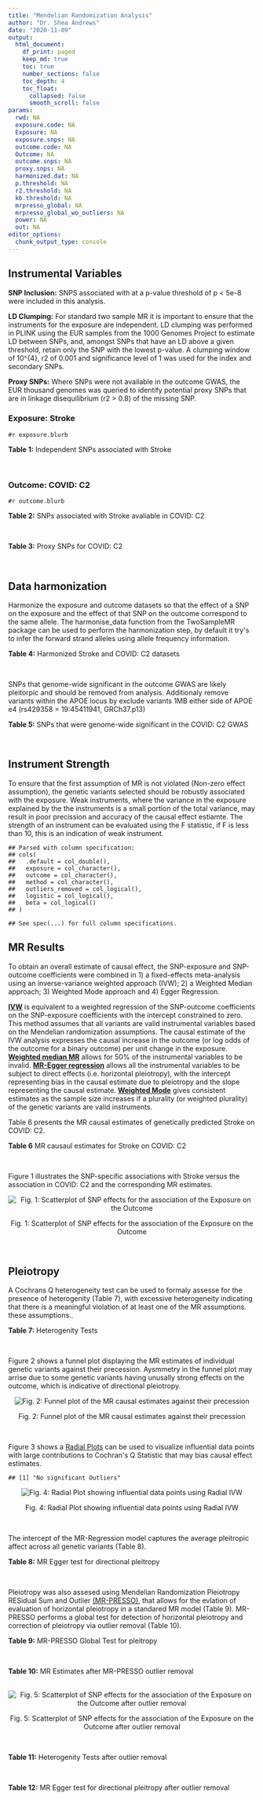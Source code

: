 ```yaml
---
title: "Mendelian Randomization Analysis"
author: "Dr. Shea Andrews"
date: "2020-11-09"
output:
  html_document:
    df_print: paged
    keep_md: true
    toc: true
    number_sections: false
    toc_depth: 4
    toc_float:
      collapsed: false
      smooth_scroll: false
params:
  rwd: NA
  exposure.code: NA
  Exposure: NA
  exposure.snps: NA
  outcome.code: NA
  Outcome: NA
  outcome.snps: NA
  proxy.snps: NA
  harmonized.dat: NA
  p.threshold: NA
  r2.threshold: NA
  kb.threshold: NA
  mrpresso_global: NA
  mrpresso_global_wo_outliers: NA
  power: NA
  out: NA
editor_options:
  chunk_output_type: console
---
```







## Instrumental Variables
**SNP Inclusion:** SNPS associated with at a p-value threshold of p < 5e-8 were included in this analysis.
<br>

**LD Clumping:** For standard two sample MR it is important to ensure that the instruments for the exposure are independent. LD clumping was performed in PLINK using the EUR samples from the 1000 Genomes Project to estimate LD between SNPs, and, amongst SNPs that have an LD above a given threshold, retain only the SNP with the lowest p-value. A clumping window of 10^{4}, r2 of 0.001 and significance level of 1 was used for the index and secondary SNPs.
<br>

**Proxy SNPs:** Where SNPs were not available in the outcome GWAS, the EUR thousand genomes was queried to identify potential proxy SNPs that are in linkage disequilibrium (r2 > 0.8) of the missing SNP.
<br>

### Exposure: Stroke
`#r exposure.blurb`
<br>

**Table 1:** Independent SNPs associated with Stroke
<div data-pagedtable="false">
  <script data-pagedtable-source type="application/json">
{"columns":[{"label":["SNP"],"name":[1],"type":["chr"],"align":["left"]},{"label":["CHROM"],"name":[2],"type":["dbl"],"align":["right"]},{"label":["POS"],"name":[3],"type":["dbl"],"align":["right"]},{"label":["REF"],"name":[4],"type":["chr"],"align":["left"]},{"label":["ALT"],"name":[5],"type":["chr"],"align":["left"]},{"label":["AF"],"name":[6],"type":["dbl"],"align":["right"]},{"label":["BETA"],"name":[7],"type":["dbl"],"align":["right"]},{"label":["SE"],"name":[8],"type":["dbl"],"align":["right"]},{"label":["Z"],"name":[9],"type":["dbl"],"align":["right"]},{"label":["P"],"name":[10],"type":["dbl"],"align":["right"]},{"label":["N"],"name":[11],"type":["dbl"],"align":["right"]},{"label":["TRAIT"],"name":[12],"type":["chr"],"align":["left"]}],"data":[{"1":"rs11587860","2":"1","3":"156156951","4":"G","5":"C","6":"0.3545","7":"-0.0689","8":"0.0098","9":"-7.030612","10":"2.542e-12","11":"446696","12":"Stroke"},{"1":"rs2634074","2":"4","3":"111677041","4":"T","5":"A","6":"0.7885","7":"-0.0840","8":"0.0112","9":"-7.500000","10":"6.558e-14","11":"446696","12":"Stroke"},{"1":"rs11242678","2":"6","3":"1337180","4":"C","5":"T","6":"0.2551","7":"0.0643","8":"0.0105","9":"6.123810","10":"8.708e-10","11":"446696","12":"Stroke"},{"1":"rs2107595","2":"7","3":"19049388","4":"G","5":"A","6":"0.1671","7":"0.0803","8":"0.0121","9":"6.636364","10":"3.586e-11","11":"446696","12":"Stroke"},{"1":"rs1537375","2":"9","3":"22116071","4":"T","5":"C","6":"0.5021","7":"0.0519","8":"0.0091","9":"5.703300","10":"1.241e-08","11":"446696","12":"Stroke"},{"1":"rs475937","2":"11","3":"102687700","4":"A","5":"C","6":"0.8682","7":"-0.0757","8":"0.0137","9":"-5.525550","10":"2.916e-08","11":"446696","12":"Stroke"},{"1":"rs10774624","2":"12","3":"111833788","4":"G","5":"A","6":"0.5285","7":"-0.0654","8":"0.0094","9":"-6.957447","10":"4.042e-12","11":"446696","12":"Stroke"},{"1":"rs4942561","2":"13","3":"47209347","4":"G","5":"T","6":"0.7581","7":"0.0640","8":"0.0107","9":"5.981308","10":"2.048e-09","11":"446696","12":"Stroke"}],"options":{"columns":{"min":{},"max":[10]},"rows":{"min":[10],"max":[10]},"pages":{}}}
  </script>
</div>
<br>

### Outcome: COVID: C2
`#r outcome.blurb`
<br>

**Table 2:** SNPs associated with Stroke avaliable in COVID: C2
<div data-pagedtable="false">
  <script data-pagedtable-source type="application/json">
{"columns":[{"label":["SNP"],"name":[1],"type":["chr"],"align":["left"]},{"label":["CHROM"],"name":[2],"type":["dbl"],"align":["right"]},{"label":["POS"],"name":[3],"type":["dbl"],"align":["right"]},{"label":["REF"],"name":[4],"type":["chr"],"align":["left"]},{"label":["ALT"],"name":[5],"type":["chr"],"align":["left"]},{"label":["AF"],"name":[6],"type":["dbl"],"align":["right"]},{"label":["BETA"],"name":[7],"type":["dbl"],"align":["right"]},{"label":["SE"],"name":[8],"type":["dbl"],"align":["right"]},{"label":["Z"],"name":[9],"type":["dbl"],"align":["right"]},{"label":["P"],"name":[10],"type":["dbl"],"align":["right"]},{"label":["N"],"name":[11],"type":["dbl"],"align":["right"]},{"label":["TRAIT"],"name":[12],"type":["chr"],"align":["left"]}],"data":[{"1":"rs11587860","2":"1","3":"156156951","4":"G","5":"C","6":"0.3657","7":"-0.00719020","8":"0.013980","9":"-0.51432046","10":"0.60700","11":"1372415","12":"covid_vs._population"},{"1":"rs2634074","2":"4","3":"111677041","4":"T","5":"A","6":"0.7699","7":"-0.00034352","8":"0.015242","9":"-0.02253772","10":"0.98200","11":"1378034","12":"covid_vs._population"},{"1":"rs11242678","2":"6","3":"1337180","4":"C","5":"T","6":"0.2701","7":"0.01279300","8":"0.014924","9":"0.85720986","10":"0.39130","11":"1373366","12":"covid_vs._population"},{"1":"rs2107595","2":"7","3":"19049388","4":"G","5":"A","6":"0.1790","7":"0.01887600","8":"0.018020","9":"1.04750277","10":"0.29490","11":"1368914","12":"covid_vs._population"},{"1":"rs1537375","2":"9","3":"22116071","4":"T","5":"C","6":"0.4849","7":"-0.01516100","8":"0.012719","9":"-1.19199623","10":"0.23320","11":"1388090","12":"covid_vs._population"},{"1":"rs475937","2":"11","3":"102687700","4":"A","5":"C","6":"0.8516","7":"-0.00806010","8":"0.020755","9":"-0.38834498","10":"0.69780","11":"1378334","12":"covid_vs._population"},{"1":"rs10774624","2":"12","3":"111833788","4":"G","5":"A","6":"0.5658","7":"0.03002300","8":"0.016476","9":"1.82222627","10":"0.06843","11":"1087152","12":"covid_vs._population"},{"1":"rs4942561","2":"13","3":"47209347","4":"G","5":"T","6":"0.7502","7":"-0.00082407","8":"0.015005","9":"-0.05491969","10":"0.95620","11":"1388090","12":"covid_vs._population"}],"options":{"columns":{"min":{},"max":[10]},"rows":{"min":[10],"max":[10]},"pages":{}}}
  </script>
</div>
<br>

**Table 3:** Proxy SNPs for COVID: C2
<div data-pagedtable="false">
  <script data-pagedtable-source type="application/json">
{"columns":[{"label":["proxy.outcome"],"name":[1],"type":["lgl"],"align":["right"]},{"label":["target_snp"],"name":[2],"type":["lgl"],"align":["right"]},{"label":["proxy_snp"],"name":[3],"type":["lgl"],"align":["right"]},{"label":["ld.r2"],"name":[4],"type":["lgl"],"align":["right"]},{"label":["Dprime"],"name":[5],"type":["lgl"],"align":["right"]},{"label":["ref.proxy"],"name":[6],"type":["lgl"],"align":["right"]},{"label":["alt.proxy"],"name":[7],"type":["lgl"],"align":["right"]},{"label":["CHROM"],"name":[8],"type":["lgl"],"align":["right"]},{"label":["POS"],"name":[9],"type":["lgl"],"align":["right"]},{"label":["ALT.proxy"],"name":[10],"type":["lgl"],"align":["right"]},{"label":["REF.proxy"],"name":[11],"type":["lgl"],"align":["right"]},{"label":["AF"],"name":[12],"type":["lgl"],"align":["right"]},{"label":["BETA"],"name":[13],"type":["lgl"],"align":["right"]},{"label":["SE"],"name":[14],"type":["lgl"],"align":["right"]},{"label":["P"],"name":[15],"type":["lgl"],"align":["right"]},{"label":["N"],"name":[16],"type":["lgl"],"align":["right"]},{"label":["ref"],"name":[17],"type":["lgl"],"align":["right"]},{"label":["alt"],"name":[18],"type":["lgl"],"align":["right"]},{"label":["ALT"],"name":[19],"type":["lgl"],"align":["right"]},{"label":["REF"],"name":[20],"type":["lgl"],"align":["right"]},{"label":["PHASE"],"name":[21],"type":["lgl"],"align":["right"]}],"data":[{"1":"NA","2":"NA","3":"NA","4":"NA","5":"NA","6":"NA","7":"NA","8":"NA","9":"NA","10":"NA","11":"NA","12":"NA","13":"NA","14":"NA","15":"NA","16":"NA","17":"NA","18":"NA","19":"NA","20":"NA","21":"NA"}],"options":{"columns":{"min":{},"max":[10]},"rows":{"min":[10],"max":[10]},"pages":{}}}
  </script>
</div>
<br>

## Data harmonization
Harmonize the exposure and outcome datasets so that the effect of a SNP on the exposure and the effect of that SNP on the outcome correspond to the same allele. The harmonise_data function from the TwoSampleMR package can be used to perform the harmonization step, by default it try's to infer the forward strand alleles using allele frequency information.
<br>

**Table 4:** Harmonized Stroke and COVID: C2 datasets
<div data-pagedtable="false">
  <script data-pagedtable-source type="application/json">
{"columns":[{"label":["SNP"],"name":[1],"type":["chr"],"align":["left"]},{"label":["effect_allele.exposure"],"name":[2],"type":["chr"],"align":["left"]},{"label":["other_allele.exposure"],"name":[3],"type":["chr"],"align":["left"]},{"label":["effect_allele.outcome"],"name":[4],"type":["chr"],"align":["left"]},{"label":["other_allele.outcome"],"name":[5],"type":["chr"],"align":["left"]},{"label":["beta.exposure"],"name":[6],"type":["dbl"],"align":["right"]},{"label":["beta.outcome"],"name":[7],"type":["dbl"],"align":["right"]},{"label":["eaf.exposure"],"name":[8],"type":["dbl"],"align":["right"]},{"label":["eaf.outcome"],"name":[9],"type":["dbl"],"align":["right"]},{"label":["remove"],"name":[10],"type":["lgl"],"align":["right"]},{"label":["palindromic"],"name":[11],"type":["lgl"],"align":["right"]},{"label":["ambiguous"],"name":[12],"type":["lgl"],"align":["right"]},{"label":["id.outcome"],"name":[13],"type":["chr"],"align":["left"]},{"label":["chr.outcome"],"name":[14],"type":["dbl"],"align":["right"]},{"label":["pos.outcome"],"name":[15],"type":["dbl"],"align":["right"]},{"label":["se.outcome"],"name":[16],"type":["dbl"],"align":["right"]},{"label":["z.outcome"],"name":[17],"type":["dbl"],"align":["right"]},{"label":["pval.outcome"],"name":[18],"type":["dbl"],"align":["right"]},{"label":["samplesize.outcome"],"name":[19],"type":["dbl"],"align":["right"]},{"label":["outcome"],"name":[20],"type":["chr"],"align":["left"]},{"label":["mr_keep.outcome"],"name":[21],"type":["lgl"],"align":["right"]},{"label":["pval_origin.outcome"],"name":[22],"type":["chr"],"align":["left"]},{"label":["chr.exposure"],"name":[23],"type":["dbl"],"align":["right"]},{"label":["pos.exposure"],"name":[24],"type":["dbl"],"align":["right"]},{"label":["se.exposure"],"name":[25],"type":["dbl"],"align":["right"]},{"label":["z.exposure"],"name":[26],"type":["dbl"],"align":["right"]},{"label":["pval.exposure"],"name":[27],"type":["dbl"],"align":["right"]},{"label":["samplesize.exposure"],"name":[28],"type":["dbl"],"align":["right"]},{"label":["exposure"],"name":[29],"type":["chr"],"align":["left"]},{"label":["mr_keep.exposure"],"name":[30],"type":["lgl"],"align":["right"]},{"label":["pval_origin.exposure"],"name":[31],"type":["chr"],"align":["left"]},{"label":["id.exposure"],"name":[32],"type":["chr"],"align":["left"]},{"label":["action"],"name":[33],"type":["dbl"],"align":["right"]},{"label":["mr_keep"],"name":[34],"type":["lgl"],"align":["right"]},{"label":["pt"],"name":[35],"type":["dbl"],"align":["right"]},{"label":["pleitropy_keep"],"name":[36],"type":["lgl"],"align":["right"]},{"label":["mrpresso_RSSobs"],"name":[37],"type":["lgl"],"align":["right"]},{"label":["mrpresso_pval"],"name":[38],"type":["lgl"],"align":["right"]},{"label":["mrpresso_keep"],"name":[39],"type":["lgl"],"align":["right"]}],"data":[{"1":"rs10774624","2":"A","3":"G","4":"A","5":"G","6":"-0.0654","7":"0.03002300","8":"0.5285","9":"0.5658","10":"FALSE","11":"FALSE","12":"FALSE","13":"CeAmKY","14":"12","15":"111833788","16":"0.016476","17":"1.82222627","18":"0.06843","19":"1087152","20":"covidhgi2020anaC2v4","21":"TRUE","22":"reported","23":"12","24":"111833788","25":"0.0094","26":"-6.957447","27":"4.042e-12","28":"446696","29":"Malik2018as","30":"TRUE","31":"reported","32":"PwI1Oa","33":"2","34":"TRUE","35":"5e-08","36":"TRUE","37":"NA","38":"NA","39":"TRUE"},{"1":"rs11242678","2":"T","3":"C","4":"T","5":"C","6":"0.0643","7":"0.01279300","8":"0.2551","9":"0.2701","10":"FALSE","11":"FALSE","12":"FALSE","13":"CeAmKY","14":"6","15":"1337180","16":"0.014924","17":"0.85720986","18":"0.39130","19":"1373366","20":"covidhgi2020anaC2v4","21":"TRUE","22":"reported","23":"6","24":"1337180","25":"0.0105","26":"6.123810","27":"8.708e-10","28":"446696","29":"Malik2018as","30":"TRUE","31":"reported","32":"PwI1Oa","33":"2","34":"TRUE","35":"5e-08","36":"TRUE","37":"NA","38":"NA","39":"TRUE"},{"1":"rs11587860","2":"C","3":"G","4":"C","5":"G","6":"-0.0689","7":"-0.00719020","8":"0.3545","9":"0.3657","10":"FALSE","11":"TRUE","12":"FALSE","13":"CeAmKY","14":"1","15":"156156951","16":"0.013980","17":"-0.51432046","18":"0.60700","19":"1372415","20":"covidhgi2020anaC2v4","21":"TRUE","22":"reported","23":"1","24":"156156951","25":"0.0098","26":"-7.030612","27":"2.542e-12","28":"446696","29":"Malik2018as","30":"TRUE","31":"reported","32":"PwI1Oa","33":"2","34":"TRUE","35":"5e-08","36":"TRUE","37":"NA","38":"NA","39":"TRUE"},{"1":"rs1537375","2":"C","3":"T","4":"C","5":"T","6":"0.0519","7":"-0.01516100","8":"0.5021","9":"0.4849","10":"FALSE","11":"FALSE","12":"FALSE","13":"CeAmKY","14":"9","15":"22116071","16":"0.012719","17":"-1.19199623","18":"0.23320","19":"1388090","20":"covidhgi2020anaC2v4","21":"TRUE","22":"reported","23":"9","24":"22116071","25":"0.0091","26":"5.703300","27":"1.241e-08","28":"446696","29":"Malik2018as","30":"TRUE","31":"reported","32":"PwI1Oa","33":"2","34":"TRUE","35":"5e-08","36":"TRUE","37":"NA","38":"NA","39":"TRUE"},{"1":"rs2107595","2":"A","3":"G","4":"A","5":"G","6":"0.0803","7":"0.01887600","8":"0.1671","9":"0.1790","10":"FALSE","11":"FALSE","12":"FALSE","13":"CeAmKY","14":"7","15":"19049388","16":"0.018020","17":"1.04750277","18":"0.29490","19":"1368914","20":"covidhgi2020anaC2v4","21":"TRUE","22":"reported","23":"7","24":"19049388","25":"0.0121","26":"6.636364","27":"3.586e-11","28":"446696","29":"Malik2018as","30":"TRUE","31":"reported","32":"PwI1Oa","33":"2","34":"TRUE","35":"5e-08","36":"TRUE","37":"NA","38":"NA","39":"TRUE"},{"1":"rs2634074","2":"A","3":"T","4":"A","5":"T","6":"-0.0840","7":"-0.00034352","8":"0.7885","9":"0.7699","10":"FALSE","11":"TRUE","12":"FALSE","13":"CeAmKY","14":"4","15":"111677041","16":"0.015242","17":"-0.02253772","18":"0.98200","19":"1378034","20":"covidhgi2020anaC2v4","21":"TRUE","22":"reported","23":"4","24":"111677041","25":"0.0112","26":"-7.500000","27":"6.558e-14","28":"446696","29":"Malik2018as","30":"TRUE","31":"reported","32":"PwI1Oa","33":"2","34":"TRUE","35":"5e-08","36":"TRUE","37":"NA","38":"NA","39":"TRUE"},{"1":"rs475937","2":"C","3":"A","4":"C","5":"A","6":"-0.0757","7":"-0.00806010","8":"0.8682","9":"0.8516","10":"FALSE","11":"FALSE","12":"FALSE","13":"CeAmKY","14":"11","15":"102687700","16":"0.020755","17":"-0.38834498","18":"0.69780","19":"1378334","20":"covidhgi2020anaC2v4","21":"TRUE","22":"reported","23":"11","24":"102687700","25":"0.0137","26":"-5.525550","27":"2.916e-08","28":"446696","29":"Malik2018as","30":"TRUE","31":"reported","32":"PwI1Oa","33":"2","34":"TRUE","35":"5e-08","36":"TRUE","37":"NA","38":"NA","39":"TRUE"},{"1":"rs4942561","2":"T","3":"G","4":"T","5":"G","6":"0.0640","7":"-0.00082407","8":"0.7581","9":"0.7502","10":"FALSE","11":"FALSE","12":"FALSE","13":"CeAmKY","14":"13","15":"47209347","16":"0.015005","17":"-0.05491969","18":"0.95620","19":"1388090","20":"covidhgi2020anaC2v4","21":"TRUE","22":"reported","23":"13","24":"47209347","25":"0.0107","26":"5.981308","27":"2.048e-09","28":"446696","29":"Malik2018as","30":"TRUE","31":"reported","32":"PwI1Oa","33":"2","34":"TRUE","35":"5e-08","36":"TRUE","37":"NA","38":"NA","39":"TRUE"}],"options":{"columns":{"min":{},"max":[10]},"rows":{"min":[10],"max":[10]},"pages":{}}}
  </script>
</div>
<br>

SNPs that genome-wide significant in the outcome GWAS are likely pleitorpic and should be removed from analysis. Additionaly remove variants within the APOE locus by exclude variants 1MB either side of APOE e4 (rs429358 = 19:45411941, GRCh37.p13)
<br>


**Table 5:** SNPs that were genome-wide significant in the COVID: C2 GWAS
<div data-pagedtable="false">
  <script data-pagedtable-source type="application/json">
{"columns":[{"label":["SNP"],"name":[1],"type":["chr"],"align":["left"]},{"label":["chr.outcome"],"name":[2],"type":["dbl"],"align":["right"]},{"label":["pos.outcome"],"name":[3],"type":["dbl"],"align":["right"]},{"label":["pval.exposure"],"name":[4],"type":["dbl"],"align":["right"]},{"label":["pval.outcome"],"name":[5],"type":["dbl"],"align":["right"]}],"data":[],"options":{"columns":{"min":{},"max":[10]},"rows":{"min":[10],"max":[10]},"pages":{}}}
  </script>
</div>
<br>


## Instrument Strength
To ensure that the first assumption of MR is not violated (Non-zero effect assumption), the genetic variants selected should be robustly associated with the exposure. Weak instruments, where the variance in the exposure explained by the the instruments is a small portion of the total variance, may result in poor precission and accuracy of the causal effect estiamte. The strength of an instrument can be evaluated using the F statistic, if F is less than 10, this is an indication of weak instrument.


```
## Parsed with column specification:
## cols(
##   .default = col_double(),
##   exposure = col_character(),
##   outcome = col_character(),
##   method = col_character(),
##   outliers_removed = col_logical(),
##   logistic = col_logical(),
##   beta = col_logical()
## )
```

```
## See spec(...) for full column specifications.
```

<div data-pagedtable="false">
  <script data-pagedtable-source type="application/json">
{"columns":[{"label":["outliers_removed"],"name":[1],"type":["lgl"],"align":["right"]},{"label":["pve.exposure"],"name":[2],"type":["dbl"],"align":["right"]},{"label":["F"],"name":[3],"type":["dbl"],"align":["right"]},{"label":["Alpha"],"name":[4],"type":["dbl"],"align":["right"]},{"label":["NCP"],"name":[5],"type":["dbl"],"align":["right"]},{"label":["Power"],"name":[6],"type":["dbl"],"align":["right"]}],"data":[{"1":"FALSE","2":"0.0007495837","3":"41.88506","4":"0.05","5":"0.0006059204","6":"0.05006941"}],"options":{"columns":{"min":{},"max":[10]},"rows":{"min":[10],"max":[10]},"pages":{}}}
  </script>
</div>

##  MR Results
To obtain an overall estimate of causal effect, the SNP-exposure and SNP-outcome coefficients were combined in 1) a fixed-effects meta-analysis using an inverse-variance weighted approach (IVW); 2) a Weighted Median approach; 3) Weighted Mode approach and 4) Egger Regression.


[**IVW**](https://doi.org/10.1002/gepi.21758) is equivalent to a weighted regression of the SNP-outcome coefficients on the SNP-exposure coefficients with the intercept constrained to zero. This method assumes that all variants are valid instrumental variables based on the Mendelian randomization assumptions. The causal estimate of the IVW analysis expresses the causal increase in the outcome (or log odds of the outcome for a binary outcome) per unit change in the exposure. [**Weighted median MR**](https://doi.org/10.1002/gepi.21965) allows for 50% of the instrumental variables to be invalid. [**MR-Egger regression**](https://doi.org/10.1093/ije/dyw220) allows all the instrumental variables to be subject to direct effects (i.e. horizontal pleiotropy), with the intercept representing bias in the causal estimate due to pleiotropy and the slope representing the causal estimate. [**Weighted Mode**](https://doi.org/10.1093/ije/dyx102) gives consistent estimates as the sample size increases if a plurality (or weighted plurality) of the genetic variants are valid instruments.
<br>



Table 6 presents the MR causal estimates of genetically predicted Stroke on COVID: C2.
<br>

**Table 6** MR causaul estimates for Stroke on COVID: C2
<div data-pagedtable="false">
  <script data-pagedtable-source type="application/json">
{"columns":[{"label":["id.exposure"],"name":[1],"type":["chr"],"align":["left"]},{"label":["id.outcome"],"name":[2],"type":["chr"],"align":["left"]},{"label":["outcome"],"name":[3],"type":["fctr"],"align":["left"]},{"label":["exposure"],"name":[4],"type":["fctr"],"align":["left"]},{"label":["method"],"name":[5],"type":["fctr"],"align":["left"]},{"label":["nsnp"],"name":[6],"type":["int"],"align":["right"]},{"label":["b"],"name":[7],"type":["dbl"],"align":["right"]},{"label":["se"],"name":[8],"type":["dbl"],"align":["right"]},{"label":["pval"],"name":[9],"type":["dbl"],"align":["right"]}],"data":[{"1":"PwI1Oa","2":"CeAmKY","3":"covidhgi2020anaC2v4","4":"Malik2018as","5":"Inverse variance weighted (fixed effects)","6":"8","7":"0.0006701319","8":"0.07981266","9":"0.9933008"},{"1":"PwI1Oa","2":"CeAmKY","3":"covidhgi2020anaC2v4","4":"Malik2018as","5":"Weighted median","6":"8","7":"0.0520604145","8":"0.10334472","9":"0.6144336"},{"1":"PwI1Oa","2":"CeAmKY","3":"covidhgi2020anaC2v4","4":"Malik2018as","5":"Weighted mode","6":"8","7":"0.0781245464","8":"0.15097568","9":"0.6207776"},{"1":"PwI1Oa","2":"CeAmKY","3":"covidhgi2020anaC2v4","4":"Malik2018as","5":"MR Egger","6":"8","7":"0.7216641280","8":"0.53734515","9":"0.2278376"}],"options":{"columns":{"min":{},"max":[10]},"rows":{"min":[10],"max":[10]},"pages":{}}}
  </script>
</div>
<br>

Figure 1 illustrates the SNP-specific associations with Stroke versus the association in COVID: C2 and the corresponding MR estimates.
<br>

<div class="figure" style="text-align: center">
<img src="/sc/arion/projects/LOAD/shea/Projects/MRcovid/results/MRcovid/Malik2018as/covidhgi2020anaC2v4/Malik2018as_5e-8_covidhgi2020anaC2v4_MR_Analaysis_files/figure-html/scatter_plot-1.png" alt="Fig. 1: Scatterplot of SNP effects for the association of the Exposure on the Outcome"  />
<p class="caption">Fig. 1: Scatterplot of SNP effects for the association of the Exposure on the Outcome</p>
</div>
<br>


## Pleiotropy
A Cochrans Q heterogeneity test can be used to formaly assesse for the presence of heterogenity (Table 7), with excessive heterogeneity indicating that there is a meaningful violation of at least one of the MR assumptions.
these assumptions..
<br>

**Table 7:** Heterogenity Tests
<div data-pagedtable="false">
  <script data-pagedtable-source type="application/json">
{"columns":[{"label":["id.exposure"],"name":[1],"type":["chr"],"align":["left"]},{"label":["id.outcome"],"name":[2],"type":["chr"],"align":["left"]},{"label":["outcome"],"name":[3],"type":["fctr"],"align":["left"]},{"label":["exposure"],"name":[4],"type":["fctr"],"align":["left"]},{"label":["method"],"name":[5],"type":["fctr"],"align":["left"]},{"label":["Q"],"name":[6],"type":["dbl"],"align":["right"]},{"label":["Q_df"],"name":[7],"type":["dbl"],"align":["right"]},{"label":["Q_pval"],"name":[8],"type":["dbl"],"align":["right"]}],"data":[{"1":"PwI1Oa","2":"CeAmKY","3":"covidhgi2020anaC2v4","4":"Malik2018as","5":"MR Egger","6":"5.151262","7":"6","8":"0.5245643"},{"1":"PwI1Oa","2":"CeAmKY","3":"covidhgi2020anaC2v4","4":"Malik2018as","5":"Inverse variance weighted","6":"6.992225","7":"7","8":"0.4296898"}],"options":{"columns":{"min":{},"max":[10]},"rows":{"min":[10],"max":[10]},"pages":{}}}
  </script>
</div>
<br>

Figure 2 shows a funnel plot displaying the MR estimates of individual genetic variants against their precession. Aysmmetry in the funnel plot may arrise due to some genetic variants having unusally strong effects on the outcome, which is indicative of directional pleiotropy.
<br>

<div class="figure" style="text-align: center">
<img src="/sc/arion/projects/LOAD/shea/Projects/MRcovid/results/MRcovid/Malik2018as/covidhgi2020anaC2v4/Malik2018as_5e-8_covidhgi2020anaC2v4_MR_Analaysis_files/figure-html/funnel_plot-1.png" alt="Fig. 2: Funnel plot of the MR causal estimates against their precession"  />
<p class="caption">Fig. 2: Funnel plot of the MR causal estimates against their precession</p>
</div>
<br>

Figure 3 shows a [Radial Plots](https://github.com/WSpiller/RadialMR) can be used to visualize influential data points with large contributions to Cochran's Q Statistic that may bias causal effect estimates.




```
## [1] "No significant Outliers"
```

<div class="figure" style="text-align: center">
<img src="/sc/arion/projects/LOAD/shea/Projects/MRcovid/results/MRcovid/Malik2018as/covidhgi2020anaC2v4/Malik2018as_5e-8_covidhgi2020anaC2v4_MR_Analaysis_files/figure-html/Radial_Plot-1.png" alt="Fig. 4: Radial Plot showing influential data points using Radial IVW"  />
<p class="caption">Fig. 4: Radial Plot showing influential data points using Radial IVW</p>
</div>
<br>

The intercept of the MR-Regression model captures the average pleitropic affect across all genetic variants (Table 8).
<br>

**Table 8:** MR Egger test for directional pleitropy
<div data-pagedtable="false">
  <script data-pagedtable-source type="application/json">
{"columns":[{"label":["id.exposure"],"name":[1],"type":["chr"],"align":["left"]},{"label":["id.outcome"],"name":[2],"type":["chr"],"align":["left"]},{"label":["outcome"],"name":[3],"type":["fctr"],"align":["left"]},{"label":["exposure"],"name":[4],"type":["fctr"],"align":["left"]},{"label":["egger_intercept"],"name":[5],"type":["dbl"],"align":["right"]},{"label":["se"],"name":[6],"type":["dbl"],"align":["right"]},{"label":["pval"],"name":[7],"type":["dbl"],"align":["right"]}],"data":[{"1":"PwI1Oa","2":"CeAmKY","3":"covidhgi2020anaC2v4","4":"Malik2018as","5":"-0.04982114","6":"0.03671902","7":"0.2236616"}],"options":{"columns":{"min":{},"max":[10]},"rows":{"min":[10],"max":[10]},"pages":{}}}
  </script>
</div>
<br>

Pleiotropy was also assesed using Mendelian Randomization Pleiotropy RESidual Sum and Outlier [(MR-PRESSO)](https://doi.org/10.1038/s41588-018-0099-7), that allows for the evlation of evaluation of horizontal pleiotropy in a standared MR model (Table 9). MR-PRESSO performs a global test for detection of horizontal pleiotropy and correction of pleiotropy via outlier removal (Table 10).
<br>

**Table 9:** MR-PRESSO Global Test for pleitropy
<div data-pagedtable="false">
  <script data-pagedtable-source type="application/json">
{"columns":[{"label":["id.exposure"],"name":[1],"type":["chr"],"align":["left"]},{"label":["id.outcome"],"name":[2],"type":["chr"],"align":["left"]},{"label":["outcome"],"name":[3],"type":["chr"],"align":["left"]},{"label":["exposure"],"name":[4],"type":["chr"],"align":["left"]},{"label":["pt"],"name":[5],"type":["dbl"],"align":["right"]},{"label":["outliers_removed"],"name":[6],"type":["lgl"],"align":["right"]},{"label":["n_outliers"],"name":[7],"type":["dbl"],"align":["right"]},{"label":["RSSobs"],"name":[8],"type":["dbl"],"align":["right"]},{"label":["pval"],"name":[9],"type":["dbl"],"align":["right"]}],"data":[{"1":"PwI1Oa","2":"CeAmKY","3":"covidhgi2020anaC2v4","4":"Malik2018as","5":"5e-08","6":"FALSE","7":"0","8":"8.817634","9":"0.4542"}],"options":{"columns":{"min":{},"max":[10]},"rows":{"min":[10],"max":[10]},"pages":{}}}
  </script>
</div>
<br>


**Table 10:** MR Estimates after MR-PRESSO outlier removal
<div data-pagedtable="false">
  <script data-pagedtable-source type="application/json">
{"columns":[{"label":["id.exposure"],"name":[1],"type":["fctr"],"align":["left"]},{"label":["id.outcome"],"name":[2],"type":["fctr"],"align":["left"]},{"label":["outcome"],"name":[3],"type":["fctr"],"align":["left"]},{"label":["exposure"],"name":[4],"type":["fctr"],"align":["left"]},{"label":["method"],"name":[5],"type":["fctr"],"align":["left"]},{"label":["nsnp"],"name":[6],"type":["lgl"],"align":["right"]},{"label":["b"],"name":[7],"type":["lgl"],"align":["right"]},{"label":["se"],"name":[8],"type":["lgl"],"align":["right"]},{"label":["pval"],"name":[9],"type":["lgl"],"align":["right"]}],"data":[{"1":"PwI1Oa","2":"CeAmKY","3":"covidhgi2020anaC2v4","4":"Malik2018as","5":"mrpresso","6":"NA","7":"NA","8":"NA","9":"NA"}],"options":{"columns":{"min":{},"max":[10]},"rows":{"min":[10],"max":[10]},"pages":{}}}
  </script>
</div>
<br>

<div class="figure" style="text-align: center">
<img src="/sc/arion/projects/LOAD/shea/Projects/MRcovid/results/MRcovid/Malik2018as/covidhgi2020anaC2v4/Malik2018as_5e-8_covidhgi2020anaC2v4_MR_Analaysis_files/figure-html/scatter_plot_outlier-1.png" alt="Fig. 5: Scatterplot of SNP effects for the association of the Exposure on the Outcome after outlier removal"  />
<p class="caption">Fig. 5: Scatterplot of SNP effects for the association of the Exposure on the Outcome after outlier removal</p>
</div>
<br>

**Table 11:** Heterogenity Tests after outlier removal
<div data-pagedtable="false">
  <script data-pagedtable-source type="application/json">
{"columns":[{"label":["id.exposure"],"name":[1],"type":["fctr"],"align":["left"]},{"label":["id.outcome"],"name":[2],"type":["fctr"],"align":["left"]},{"label":["outcome"],"name":[3],"type":["fctr"],"align":["left"]},{"label":["exposure"],"name":[4],"type":["fctr"],"align":["left"]},{"label":["method"],"name":[5],"type":["fctr"],"align":["left"]},{"label":["Q"],"name":[6],"type":["lgl"],"align":["right"]},{"label":["Q_df"],"name":[7],"type":["lgl"],"align":["right"]},{"label":["Q_pval"],"name":[8],"type":["lgl"],"align":["right"]}],"data":[{"1":"PwI1Oa","2":"CeAmKY","3":"covidhgi2020anaC2v4","4":"Malik2018as","5":"mrpresso","6":"NA","7":"NA","8":"NA"}],"options":{"columns":{"min":{},"max":[10]},"rows":{"min":[10],"max":[10]},"pages":{}}}
  </script>
</div>
<br>

**Table 12:** MR Egger test for directional pleitropy after outlier removal
<div data-pagedtable="false">
  <script data-pagedtable-source type="application/json">
{"columns":[{"label":["id.exposure"],"name":[1],"type":["fctr"],"align":["left"]},{"label":["id.outcome"],"name":[2],"type":["fctr"],"align":["left"]},{"label":["outcome"],"name":[3],"type":["fctr"],"align":["left"]},{"label":["exposure"],"name":[4],"type":["fctr"],"align":["left"]},{"label":["method"],"name":[5],"type":["fctr"],"align":["left"]},{"label":["egger_intercept"],"name":[6],"type":["lgl"],"align":["right"]},{"label":["se"],"name":[7],"type":["lgl"],"align":["right"]},{"label":["pval"],"name":[8],"type":["lgl"],"align":["right"]}],"data":[{"1":"PwI1Oa","2":"CeAmKY","3":"covidhgi2020anaC2v4","4":"Malik2018as","5":"mrpresso","6":"NA","7":"NA","8":"NA"}],"options":{"columns":{"min":{},"max":[10]},"rows":{"min":[10],"max":[10]},"pages":{}}}
  </script>
</div>
<br>
